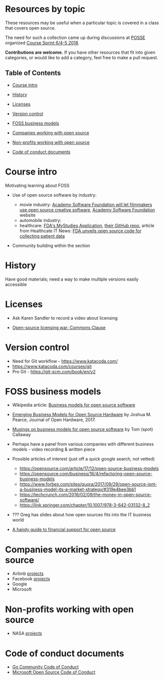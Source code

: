 # Resources by topic

These resources may be useful when a particular topic is covered in
a class that covers open source.

The need for such a collection came up during discussions at
[POSSE](http://foss2serve.org/index.php/POSSE) organized
[Course Sprint 6/4-5 2018](http://foss2serve.org/index.php/Course_Materials_Sprint_2018).


__Contributions are welcome.__ If you have other resources that fit into given
categories, or would like to add a category, feel free to make a pull request.

## Table of Contents

 * [Course intro](#course-intro)
 * [History](#history)
 * [Licenses](#licenses)
 * [Version control](#version-control)
 * [FOSS business models](#foss-business-models)
 
 * [Companies working with open source](#companies-working-with-open-source)
 * [Non-profits working with open source](#non-profits-working-open-source) 
 * [Code of conduct documents](#code-of-conduct-documents)
 
 



# Course intro
Motivating learning about FOSS
- Use of open source software by industry:
  - movie industry:  [Academy Software Foundation will let filmmakers use open source creative software](https://venturebeat.com/2018/08/10/academy-software-foundation-will-let-filmmakers-use-open-source-creative-software/), [Academy Software Foundation](https://www.aswf.io/) website
  - automobile industry:
  - healthcare: [FDA's MyStudies Application](https://www.fda.gov/Drugs/ScienceResearch/ucm624785.htm),
  [their GitHub repo](https://github.com/PopMedNet-Team/FDA-My-Studies-Mobile-Application-System), 
  article from Healthcate IT News: [FDA unveils open source code for collecting patient data](https://www.healthcareitnews.com/news/fda-unveils-open-source-code-collecting-patient-data)


- Community building within the section


# History
Have good materials; need a way to make multiple versions easily accessible

# Licenses

-  Ask Karen Sandler to record a video about licensing

- [Open-source licensing war: Commons Clause](http://flip.it/6AvkV9)

# Version control

- Need for Git workflow -  https://www.katacoda.com/
- https://www.katacoda.com/courses/git
- Pro Git - https://git-scm.com/book/en/v2



# FOSS business models


- Wikipedia article: [Business models for open source software](https://en.wikipedia.org/wiki/Business_models_for_open-source_software)

- [Emerging Business Models for Open Source Hardware](http://doi.org/10.5334/joh.4) by Joshua M. Pearce, Journal of Open Hardware, 2017.

- [Musings on business models for open source software](https://spot.livejournal.com/327801.html) by Tom (spot) Callaway 

- Perhaps have a panel from various companies with different business models - video recording & written piece
- Possible articles of interest (just off a quick google search, not vetted)
  - https://opensource.com/article/17/12/open-source-business-models
  - https://opensource.com/business/16/4/refactoring-open-source-business-models
  - https://www.forbes.com/sites/quora/2017/09/29/open-source-isnt-a-business-model-its-a-market-strategy/#319e4bee3bb1
  - https://techcrunch.com/2016/02/09/the-money-in-open-source-software/
  - https://link.springer.com/chapter/10.1007/978-3-642-03132-8_2

- ??? Greg has slides about how open sources fits into the IT business world

- [A handy guide to financial support for open source](https://github.com/nayafia/lemonade-stand)


# Companies working with open source

- Airbnb [projects](https://airbnb.io/projects/)
- Facebook [projects](https://opensource.fb.com/) 
- Google
- Microsoft 


# Non-profits working with open source 

- NASA [projects](https://code.nasa.gov) 

# Code of conduct documents

- [Go Community Code of Conduct](https://golang.org/conduct) 
- [Microsoft Open Source Code of Conduct](https://opensource.microsoft.com/codeofconduct/) 

